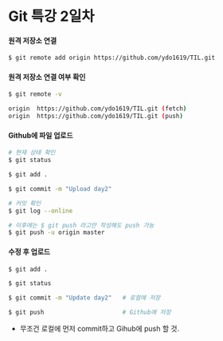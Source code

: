 # Git 특강 2일차

#### 원격 저장소 연결

```bash
$ git remote add origin https://github.com/ydo1619/TIL.git
```



#### 원격 저장소 연결 여부 확인

```bash
$ git remote -v

origin  https://github.com/ydo1619/TIL.git (fetch)
origin  https://github.com/ydo1619/TIL.git (push) 
```



#### Github에 파일 업로드

```bash
# 현재 상태 확인
$ git status

$ git add .

$ git commit -m "Upload day2"

# 커밋 확인
$ git log --online

# 이후에는 $ git push 라고만 작성해도 push 가능
$ git push -u origin master
```



#### 수정 후 업로드

```bash
$ git add .

$ git status

$ git commit -m "Update day2"   # 로컬에 저장

$ git push 						# Github에 저장
```

- 무조건 로컬에 먼저 commit하고 Gihub에 push 할 것.
